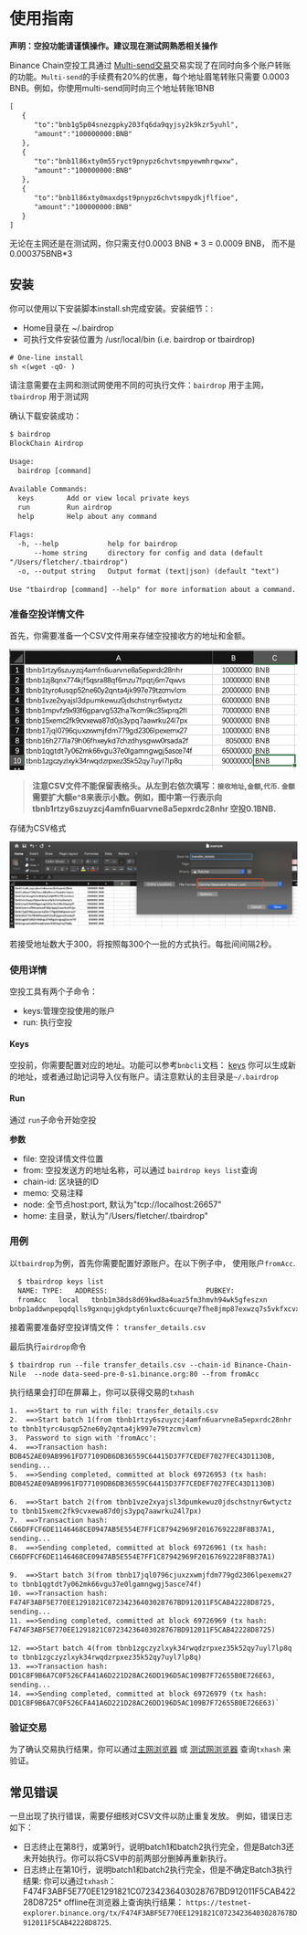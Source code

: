 # 使用指南

**声明：空投功能请谨慎操作。建议现在测试网熟悉相关操作**

Binance Chain空投工具通过 [Multi-send交易](https://docs.binance.org/transfer.html#multi-send)交易实现了在同时向多个账户转账的功能。`Multi-send`的手续费有20%的优惠，每个地址眉笔转账只需要 0.0003 BNB。例如，你使用multi-send同时向三个地址转账1BNB

```
[
   {
      "to":"bnb1g5p04snezgpky203fq6da9qyjsy2k9kzr5yuhl",
      "amount":"100000000:BNB"
   },
   {
      "to":"bnb1l86xty0m55ryct9pnypz6chvtsmpyewmhrqwxw",
      "amount":"100000000:BNB"
   },
   {
      "to":"bnb1l86xty0maxdgst9pnypz6chvtsmpydkjflfioe",
      "amount":"100000000:BNB"
   }
]
```

无论在主网还是在测试网，你只需支付0.0003 BNB * 3 = 0.0009 BNB， 而不是0.000375BNB*3

## 安装

你可以使用以下安装脚本install.sh完成安装。安装细节：:

* Home目录在 ~/.bairdrop
* 可执行文件安装位置为 /usr/local/bin (i.e. bairdrop or tbairdrop)

```
# One-line install
sh <(wget -qO- )
```

请注意需要在主网和测试网使用不同的可执行文件：`bairdrop` 用于主网，`tbairdrop` 用于测试网

确认下载安装成功：
```
$ bairdrop
BlockChain Airdrop

Usage:
  bairdrop [command]

Available Commands:
  keys        Add or view local private keys
  run         Run airdrop
  help        Help about any command

Flags:
  -h, --help            help for bairdrop
      --home string     directory for config and data (default "/Users/fletcher/.tbairdrop")
  -o, --output string   Output format (text|json) (default "text")

Use "tbairdrop [command] --help" for more information about a command.
```

### 准备空投详情文件

首先，你需要准备一个CSV文件用来存储空投接收方的地址和金额。

![transfer_details.csv](./assets/transfer_example.png?raw=true "example")


>**注意CSV文件不能保留表格头。从左到右依次填写：`接收地址`,`金额`,`代币`.  `金额`需要扩大额e^8来表示小数。例如，图中第一行表示向tbnb1rtzy6szuyzcj4amfn6uarvne8a5epxrdc28nhr 空投0.1BNB.**

存储为CSV格式

![save](./assets/transfer_save.png?raw=true "save")

若接受地址数大于300，将按照每300个一批的方式执行。每批间间隔2秒。

### 使用详情

空投工具有两个子命令：

* keys:管理空投使用的账户
* run: 执行空投

#### Keys

空投前，你需要配置对应的地址。功能可以参考`bnbcli`文档： [keys](https://docs.binance.org/keys.html) 你可以生成新的地址，或者通过助记词导入仪有账户。请注意默认的主目录是`~/.bairdrop`

#### Run

通过 `run`子命令开始空投

**参数**

* file:  空投详情文件位置
* from: 空投发送方的地址名称，可以通过 `bairdrop keys list`查询
* chain-id:  区块链的ID
* memo:  交易注释
* node: 全节点host:port,  默认为"tcp://localhost:26657"
* home:  主目录，默认为"/Users/fletcher/.tbairdrop"


### 用例

以`tbairdrop`为例，首先你需要配置好源账户。在以下例子中， 使用账户`fromAcc`.

```
  $ tbairdrop keys list
  NAME:	TYPE:	ADDRESS:						PUBKEY:
  fromAcc	local	tbnb1m38ds8d69kwd8a4uaz5fm3hmvh94wk5gfeszxn	bnbp1addwnpepqdqlls9gxnqujgkdpty6nluxtc6cuurqe7fhe8jmp87exwzq7s5vkfxcvxk
```

接着需要准备好空投详情文件： `transfer_details.csv`

最后执行`airdrop`命令

```
$ tbairdrop run --file transfer_details.csv --chain-id Binance-Chain-Nile  --node data-seed-pre-0-s1.binance.org:80 --from fromAcc
```

执行结果会打印在屏幕上，你可以获得交易的`txhash`

```
1.  ==>Start to run with file: transfer_details.csv
2.  ==>Start batch 1(from tbnb1rtzy6szuyzcj4amfn6uarvne8a5epxrdc28nhr to tbnb1tyrc4usqp52ne60y2qnta4jk997e79tzcmvlcm)
3.  Password to sign with 'fromAcc':
4.  ==>Transaction hash: BDB452AE09AB9961FD77109DB6DB36559C64415D37F7CEDEF7027FEC43D1130B, sending...
5.  ==>Sending completed, committed at block 69726953 (tx hash: BDB452AE09AB9961FD77109DB6DB36559C64415D37F7CEDEF7027FEC43D1130B)

6.  ==>Start batch 2(from tbnb1vze2xyajsl3dpumkewuz0jdschstnyr6wtyctz to tbnb15xemc2fk9cvxewa87d0js3ypq7aawrku24l7px)
7.  ==>Transaction hash: C66DFFCF6DE1146468CE0947AB5E554E7FF1C87942969F20167692228F8B37A1, sending...
8.  ==>Sending completed, committed at block 69726961 (tx hash: C66DFFCF6DE1146468CE0947AB5E554E7FF1C87942969F20167692228F8B37A1)

9.  ==>Start batch 3(from tbnb17jql0796cjuxzxwmjfdm779gd2306lpexemx27 to tbnb1qgtdt7y062mk66vgu37e0lgamngwgj5asce74f)
10. ==>Transaction hash: F474F3ABF5E770EE1291821C07234236403028767BD912011F5CAB42228D8725, sending...
11. ==>Sending completed, committed at block 69726969 (tx hash: F474F3ABF5E770EE1291821C07234236403028767BD912011F5CAB42228D8725)

12. ==>Start batch 4(from tbnb1zgczyzlxyk34rwqdzrpxez35k52qy7uyl7lp8q to tbnb1zgczyzlxyk34rwqdzrpxez35k52qy7uyl7lp8q)
13. ==>Transaction hash: DD1C8F9B6A7C0F526CFA41A6D221D28AC26DD196D5AC109B7F72655B0E726E63, sending...
14. ==>Sending completed, committed at block 69726979 (tx hash: DD1C8F9B6A7C0F526CFA41A6D221D28AC26DD196D5AC109B7F72655B0E726E63)`
```

###  验证交易

为了确认交易执行结果，你可以通过[主网浏览器](https://explorer.binance.org/) 或 [测试网浏览器](https://testnet-explorer.binance.org/) 查询`txhash` 来验证。

## 常见错误

一旦出现了执行错误，需要仔细核对CSV文件以防止重复发放。
例如，错误日志如下：

+ 日志终止在第8行，或第9行，说明batch1和batch2执行完全，但是Batch3还未开始执行。你可以将CSV中的前两部分删掉再重新执行。 
+ 日志终止在第10行，说明batch1和batch2执行完全，但是不确定Batch3执行结果: 你可以通过`txhash`：F474F3ABF5E770EE1291821C07234236403028767BD912011F5CAB42228D8725* offline在浏览器上查询执行结果： `https://testnet-explorer.binance.org/tx/F474F3ABF5E770EE1291821C07234236403028767BD912011F5CAB42228D8725`.



